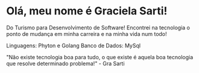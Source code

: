 # Olá, meu nome é Graciela Sarti!

Do Turismo para Desenvolvimento de Software!
Encontrei na tecnologia o ponto de mudança em minha carreira e na minha vida num todo!

Linguagens: Phyton e Golang
Banco de Dados: MySql

"Não existe tecnologia boa para tudo, o que existe é aquela boa tecnologia que resolve determinado problema!" - Gra Sarti
